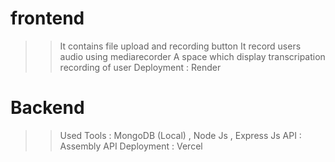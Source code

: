 # frontend 
>> It contains file upload and recording button 
>> It record users audio using mediarecorder
>> A space which display transcripation recording of user
>> Deployment : Render 

# Backend 
>> Used Tools : MongoDB (Local) , Node Js , Express Js 
>> API : Assembly API
>> Deployment : Vercel 
